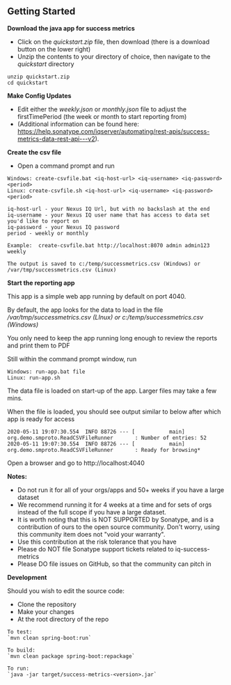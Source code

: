 
## Getting Started

**Download the java app for success metrics**
  * Click on the *quickstart.zip* file, then download (there is a download button on the lower right)
  * Unzip the contents to your directory of choice, then navigate to the *quickstart* directory

```
unzip quickstart.zip
cd quickstart
```

**Make Config Updates**

 * Edit either the *weekly.json* or *monthly.json* file to adjust the firstTimePeriod (the week or month to start reporting from) 
 * (Additional information can be found here: https://help.sonatype.com/iqserver/automating/rest-apis/success-metrics-data-rest-api---v2).

**Create the csv file**
 * Open a command prompt and run 

```
Windows: create-csvfile.bat <iq-host-url> <iq-username> <iq-password> <period>
Linux: create-csvfile.sh <iq-host-url> <iq-username> <iq-password> <period>

iq-host-url - your Nexus IQ Url, but with no backslash at the end
iq-username - your Nexus IQ user name that has access to data set you'd like to report on
iq-password - your Nexus IQ password
period - weekly or monthly

Example:  create-csvfile.bat http://localhost:8070 admin admin123 weekly

The output is saved to c:/temp/successmetrics.csv (Windows) or /var/tmp/successmetrics.csv (Linux)
```

**Start the reporting app**
   
   This app is a simple web app running by default on port 4040. 
   
   By default, the app looks for the data to load in the file */var/tmp/successmetrics.csv (LInux) or c:/temp/successmetrics.csv (Windows)*

   You only need to keep the app running long enough to review the reports and print them to PDF

   Still within the command prompt window, run
```
Windows: run-app.bat file  
Linux: run-app.sh
```

The data file is loaded on start-up of the app. Larger files may take a few mins.

When the file is loaded, you should see output similar to below after which app is ready for access

```
2020-05-11 19:07:30.554  INFO 88726 --- [           main] org.demo.smproto.ReadCSVFileRunner       : Number of entries: 52
2020-05-11 19:07:30.554  INFO 88726 --- [           main] org.demo.smproto.ReadCSVFileRunner       : Ready for browsing*
```

Open a browser and go to http://localhost:4040

**Notes:**  
  * Do not run it for all of your orgs/apps and 50+ weeks if you have a large dataset
  * We recommend running it for 4 weeks at a time and for sets of orgs instead of the full scope if you have a large dataset.
  * It is worth noting that this is NOT SUPPORTED by Sonatype, and is a contribution of ours to the open source community.  Don't worry, using this community item does not "void your warranty".
  * Use this contribution at the risk tolerance that you have
  * Please do NOT file Sonatype support tickets related to iq-success-metrics
  * Please DO file issues on GitHub, so that the community can pitch in



**Development**

Should you wish to edit the source code: 

  * Clone the repository
  * Make your changes
  * At the root directory of the repo
```
To test:
`mvn clean spring-boot:run`

To build:
`mvn clean package spring-boot:repackage`

To run:
`java -jar target/success-metrics-<version>.jar`
```


